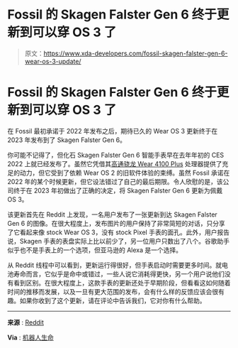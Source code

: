 # Fossil 的 Skagen Falster Gen 6 终于更新到可以穿 OS 3 了

> 原文：<https://www.xda-developers.com/fossil-skagen-falster-gen-6-wear-os-3-update/>

# Fossil 的 Skagen Falster Gen 6 终于更新到可以穿 OS 3 了

在 Fossil 最初承诺于 2022 年发布之后，期待已久的 Wear OS 3 更新终于在 2023 年发布到了 Skagen Falster Gen 6。

你可能不记得了，但化石 Skagen Falster Gen 6 智能手表早在去年年初的 CES 2022 上就已经发布了。虽然它凭借其[高通骁龙 Wear 4100 Plus](https://www.xda-developers.com/qualcomm-snapdragon-4100-announcement-wear-os-smartwatches/) 处理器提供了充足的动力，但它受到了依赖 Wear OS 2 的旧软件体验的束缚。虽然 Fossil 承诺在 2022 年的某个时候更新，但它设法错过了自己的最后期限。令人欣慰的是，该公司终于在 2023 年初做出了正确的决定，将 Skagen Falster Gen 6 更新为佩戴 OS 3。

该更新首先在 Reddit 上发现，一名用户发布了一张更新到达 Skagen Falster Gen 6 的图像。在很大程度上，发布图片的用户保持了非常简短的对话，只分享了它看起来像 stock Wear OS 3，没有 stock Pixel 手表的面孔。此外，用户报告说，Skagen 手表的表盘实际上比以前少了，另一位用户只数出了八个。谷歌助手似乎也不是手表上的一个选项，但亚马逊的 Alexa 是一个选择。

从 Reddit 线程中可以看到，更新运行得很好，但手表启动时需要更多时间。就电池寿命而言，它似乎是命中或错过，一些人说它消耗得更快，另一个用户说他们没有看到区别。在很大程度上，这款手表的更新还处于早期阶段，但看看这如何随着时间的推移而发展，以及一旦有更大范围的发布，会有什么样的反馈应该会很有趣。如果你收到了这个更新，请在评论中告诉我们，它对你有什么帮助。

* * *

**来源** : [Reddit](https://old.reddit.com/r/WearOS/comments/109t5ce/its_happening_everybody_stay_calm_stay_fcking_calm/)

**Via** : [机器人生命](https://www.droid-life.com/2023/01/12/skagen-falster-gen-6-gets-its-wear-os-3-update/)